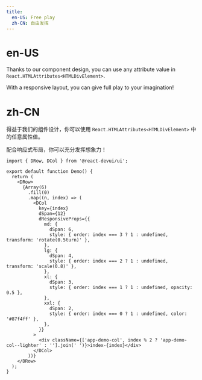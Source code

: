 ```yaml
---
title:
  en-US: Free play
  zh-CN: 自由发挥
---
```


# en-US

Thanks to our component design, you can use any attribute value in `React.HTMLAttributes<HTMLDivElement>`.

With a responsive layout, you can give full play to your imagination!

# zh-CN

得益于我们的组件设计，你可以使用 `React.HTMLAttributes<HTMLDivElement>` 中的任意属性值。

配合响应式布局，你可以充分发挥想象力！

```tsx
import { DRow, DCol } from '@react-devui/ui';

export default function Demo() {
  return (
    <DRow>
      {Array(6)
        .fill(0)
        .map((n, index) => (
          <DCol
            key={index}
            dSpan={12}
            dResponsiveProps={{
              md: {
                dSpan: 6,
                style: { order: index === 3 ? 1 : undefined, transform: 'rotate(0.5turn)' },
              },
              lg: {
                dSpan: 4,
                style: { order: index === 2 ? 1 : undefined, transform: 'scale(0.8)' },
              },
              xl: {
                dSpan: 3,
                style: { order: index === 1 ? 1 : undefined, opacity: 0.5 },
              },
              xxl: {
                dSpan: 2,
                style: { order: index === 0 ? 1 : undefined, color: '#87f4ff' },
              },
            }}
          >
            <div className={['app-demo-col', index % 2 ? 'app-demo-col--lighter' : ''].join(' ')}>index-{index}</div>
          </DCol>
        ))}
    </DRow>
  );
}
```

